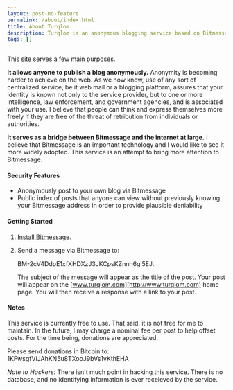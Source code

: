 ```yaml
---
layout: post-no-feature
permalink: /about/index.html
title: About Turqlom
description: Turqlom is an anonymous blogging service based on Bitmessage and Jekyll.
tags: []
---
```


This site serves a few main purposes.

__It allows anyone to publish a blog anonymously.__  Anonymity is becoming harder to achieve on the web.  As we now know, use of any sort of centralized service, be it web mail or a blogging platform, assures that your identity is known not only to the service provider, but to one or more intelligence, law enforcement, and government agencies, and is associated with your use.
I believe that people can think and express themselves more freely if they are free of the threat of retribution from individuals or authorities.

__It serves as a bridge between Bitmessage and the internet at large.__  I believe that Bitmessage is an important technology and I would like to see it more widely adopted.  This service is an attempt to bring more attention to Bitmessage.

#### Security Features
* Anonymously post to your own blog via Bitmessage
* Public index of posts that anyone can view without previously knowing your Bitmessage address in order to provide plausible deniability

#### Getting Started

1.  [Install Bitmessage](https://bitmessage.org/wiki/Main_Page).
2.  Send a message via Bitmessage to:

    BM-2cV4DdpE1xfXHDXzJ3JKCpsKZnnh6gi5EJ.  
    
    The subject of the message will appear as the title of the post.  Your post will appear on the [www.turqlom.com](http://www.turqlom.com) home page.  You will then receive a response with a link to your post.

#### Notes
This service is currently free to use.  That said, it is not free for me to maintain.  In the future, I may charge a nominal fee per post to help offset costs.  For the time being, donations are appreciated.  

Please send donations in Bitcoin to: 1KFwsgfViJAhKN5u8TXooJ9bVs1vKthEHA

_Note to Hackers:_ There isn't much point in hacking this service.  There is no database, and no identifying information is ever receieved by the service.


